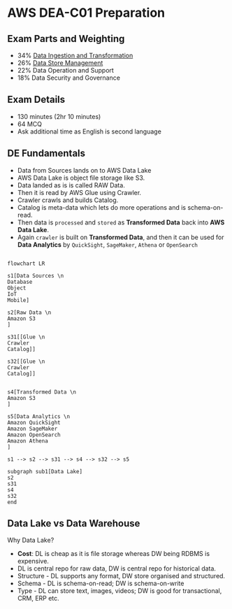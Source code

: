 # AWS DEA-C01 Preparation

## Exam Parts and Weighting

- 34% [Data Ingestion and Transformation](./dea-c01-u1-data-ingestion-and-transformation-ps.md)
- 26% [Data Store Management](./dea-c01-u2-data-store-management-ps.md)
- 22% Data Operation and Support
- 18% Data Security and Governance

## Exam Details

- 130 minutes (2hr 10 minutes)
- 64 MCQ
- Ask additional time as English is second language

## DE Fundamentals

- Data from Sources lands on to AWS Data Lake
- AWS Data Lake is object file storage like S3.
- Data landed as is is called RAW Data.
- Then it is read by AWS Glue using Crawler.
- Crawler crawls and builds Catalog.
- Catalog is meta-data which lets do more operations and is schema-on-read.
- Then data is `processed` and `stored` as **Transformed Data** back into **AWS Data Lake**.
- Again `crawler` is built on **Transformed Data**, and then it can be used for **Data Analytics** by `QuickSight`, `SageMaker`, `Athena` or `OpenSearch`

```mermaid

flowchart LR

s1[Data Sources \n
Database
Object
IoT
Mobile]

s2[Raw Data \n
Amazon S3
]

s31[[Glue \n
Crawler
Catalog]]

s32[[Glue \n
Crawler
Catalog]]


s4[Transformed Data \n
Amazon S3
]

s5[Data Analytics \n
Amazon QuickSight
Amazon SageMaker
Amazon OpenSearch
Amazon Athena
]

s1 --> s2 --> s31 --> s4 --> s32 --> s5

subgraph sub1[Data Lake]
s2
s31
s4
s32
end

```

## Data Lake vs Data Warehouse

Why Data Lake?

- **Cost**: DL is cheap as it is file storage whereas DW being RDBMS is expensive.
- DL is central repo for raw data, DW is central repo for historical data.
- Structure - DL supports any format, DW store organised and structured.
- Schema - DL is schema-on-read; DW is schema-on-write
- Type - DL can store text, images, videos; DW is good for transactional, CRM, ERP etc.
